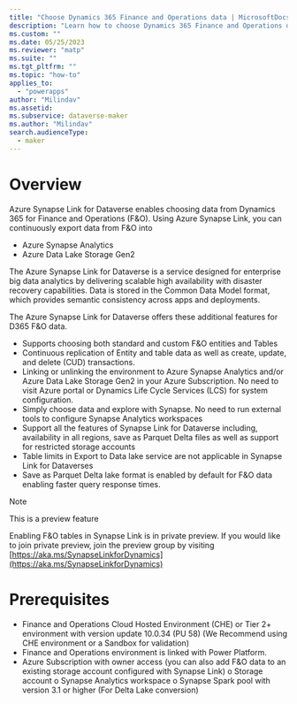 ```yaml
---
title: "Choose Dynamics 365 Finance and Operations data | MicrosoftDocs"
description: "Learn how to choose Dynamics 365 Finance and Operations data in Synapse Link for Dataverse and work with Synapse Link and PowerBI"
ms.custom: ""
ms.date: 05/25/2023
ms.reviewer: "matp"
ms.suite: ""
ms.tgt_pltfrm: ""
ms.topic: "how-to"
applies_to: 
  - "powerapps"
author: "Milindav"
ms.assetid: 
ms.subservice: dataverse-maker
ms.author: "Milindav"
search.audienceType: 
  - maker
---
```

# Overview

Azure Synapse Link for Dataverse enables choosing data from Dynamics 365 for Finance and Operations (F&O). Using Azure Synapse Link, you can continuously export data from F&O into
- Azure Synapse Analytics
- Azure Data Lake Storage Gen2

The Azure Synapse Link for Dataverse is a service designed for enterprise big data analytics by delivering scalable high availability with disaster recovery capabilities. Data is stored in the Common Data Model format, which provides semantic consistency across apps and deployments. 

The Azure Synapse Link for Dataverse offers these additional features for D365 F&O data.
- Supports choosing both standard and custom F&O entities and Tables
- Continuous replication of Entity and table data as well as create, update, and delete (CUD) transactions. 
- Linking or unlinking the environment to Azure Synapse Analytics and/or Azure Data Lake Storage Gen2 in your Azure Subscription. No need to visit Azure portal or Dynamics Life Cycle Services (LCS) for system configuration.
- Simply choose data and explore with Synapse. No need to run external tools to configure Synapse Analytics workspaces
- Support all the features of Synapse Link for Dataverse including, availability in all regions, save as Parquet Delta files as well as support for restricted storage accounts
- Table limits in Export to Data lake service are not applicable in Synapse Link for Dataverses
- Save as Parquet Delta lake format is enabled by default for F&O data enabling faster query response times. 


> [!NOTE]
>This is a preview feature
>
> Enabling F&O tables in Synapse Link is in private preview. If you would like to join private preview, join the preview group by visiting [https://aka.ms/SynapseLinkforDynamics](https://aka.ms/SynapseLinkforDynamics)

# Prerequisites
- Finance and Operations Cloud Hosted Environment (CHE) or Tier 2+ environment with version update 10.0.34 (PU 58) (We Recommend using CHE environment or a Sandbox for validation) 
- Finance and Operations environment is linked with Power Platform. 
- Azure Subscription with owner access (you can also add F&O data to an existing storage account configured with Synapse Link)
o	Storage account 
o	Synapse Analytics workspace 
o	Synapse Spark pool with version 3.1 or higher (For Delta Lake conversion)

